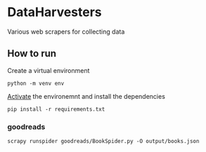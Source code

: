# DataHarvesters
Various web scrapers for collecting data

## How to run

Create a virtual environment
```console
python -m venv env
```

[Activate](https://docs.python.org/3/library/venv.html#how-venvs-work) the environemnt and install the dependencies
```console
pip install -r requirements.txt
```

### goodreads

```console
scrapy runspider goodreads/BookSpider.py -O output/books.json
```
